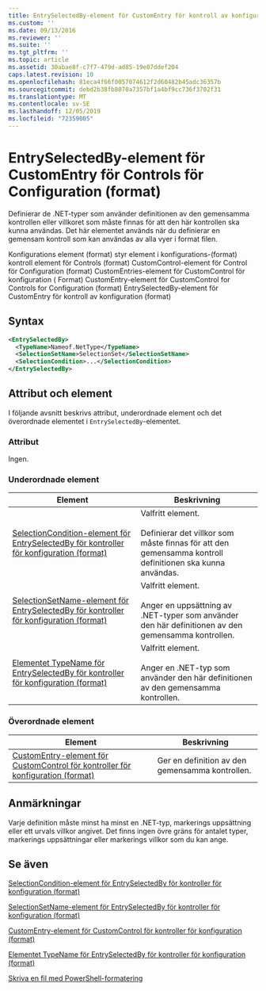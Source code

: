 ```yaml
---
title: EntrySelectedBy-element för CustomEntry för kontroll av konfiguration (format) | Microsoft Docs
ms.custom: ''
ms.date: 09/13/2016
ms.reviewer: ''
ms.suite: ''
ms.tgt_pltfrm: ''
ms.topic: article
ms.assetid: 30abae8f-c7f7-479d-ad85-19e07ddef204
caps.latest.revision: 10
ms.openlocfilehash: 81eca4f66f0057074612f2d60482b45adc36357b
ms.sourcegitcommit: debd2b38fb8070a7357bf1a4bf9cc736f3702f31
ms.translationtype: MT
ms.contentlocale: sv-SE
ms.lasthandoff: 12/05/2019
ms.locfileid: "72359005"
---
```

# <a name="entryselectedby-element-for-customentry-for-controls-for-configuration-format"></a>EntrySelectedBy-element för CustomEntry för Controls för Configuration (format)

Definierar de .NET-typer som använder definitionen av den gemensamma kontrollen eller villkoret som måste finnas för att den här kontrollen ska kunna användas. Det här elementet används när du definierar en gemensam kontroll som kan användas av alla vyer i format filen.

Konfigurations element (format) styr element i konfigurations-(format) kontroll element för Controls (format) CustomControl-element för Control för Configuration (format) CustomEntries-element för CustomControl för konfiguration ( Format) CustomEntry-element för CustomControl for Controls for Configuration (format) EntrySelectedBy-element för CustomEntry för kontroll av konfiguration (format)

## <a name="syntax"></a>Syntax

```xml
<EntrySelectedBy>
  <TypeName>Nameof.NetType</TypeName>
  <SelectionSetName>SelectionSet</SelectionSetName>
  <SelectionCondition>...</SelectionCondition>
</EntrySelectedBy>
```

## <a name="attributes-and-elements"></a>Attribut och element

I följande avsnitt beskrivs attribut, underordnade element och det överordnade elementet i `EntrySelectedBy`-elementet.

### <a name="attributes"></a>Attribut

Ingen.

### <a name="child-elements"></a>Underordnade element

|Element|Beskrivning|
|-------------|-----------------|
|[SelectionCondition-element för EntrySelectedBy för kontroller för konfiguration (format)](./selectioncondition-element-for-entryselectedby-for-controls-for-configuration-format.md)|Valfritt element.<br /><br /> Definierar det villkor som måste finnas för att den gemensamma kontroll definitionen ska kunna användas.|
|[SelectionSetName-element för EntrySelectedBy för kontroller för konfiguration (format)](./selectionsetname-element-for-selectioncondition-for-controls-for-configuration-format.md)|Valfritt element.<br /><br /> Anger en uppsättning av .NET-typer som använder den här definitionen av den gemensamma kontrollen.|
|[Elementet TypeName för EntrySelectedBy för kontroller för konfiguration (format)](./typename-element-for-entryselectedby-for-controls-for-configuration-format.md)|Valfritt element.<br /><br /> Anger en .NET-typ som använder den här definitionen av den gemensamma kontrollen.|

### <a name="parent-elements"></a>Överordnade element

|Element|Beskrivning|
|-------------|-----------------|
|[CustomEntry-element för CustomControl för kontroller för konfiguration (format)](./customentry-element-for-customcontrol-for-controls-for-configuration-format.md)|Ger en definition av den gemensamma kontrollen.|

## <a name="remarks"></a>Anmärkningar

Varje definition måste minst ha minst en .NET-typ, markerings uppsättning eller ett urvals villkor angivet. Det finns ingen övre gräns för antalet typer, markerings uppsättningar eller markerings villkor som du kan ange.

## <a name="see-also"></a>Se även

[SelectionCondition-element för EntrySelectedBy för kontroller för konfiguration (format)](./selectioncondition-element-for-entryselectedby-for-controls-for-configuration-format.md)

[SelectionSetName-element för EntrySelectedBy för kontroller för konfiguration (format)](./selectionsetname-element-for-selectioncondition-for-controls-for-configuration-format.md)

[CustomEntry-element för CustomControl för kontroller för konfiguration (format)](./customentry-element-for-customcontrol-for-controls-for-configuration-format.md)

[Elementet TypeName för EntrySelectedBy för kontroller för konfiguration (format)](./typename-element-for-selectioncondition-for-controls-for-configuration-format.md)

[Skriva en fil med PowerShell-formatering](./writing-a-powershell-formatting-file.md)
